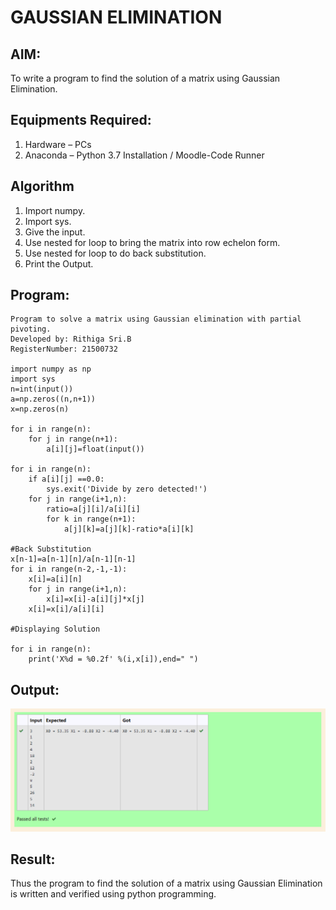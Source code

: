# GAUSSIAN ELIMINATION

## AIM:
To write a program to find the solution of a matrix using Gaussian Elimination.

## Equipments Required:
1. Hardware – PCs
2. Anaconda – Python 3.7 Installation / Moodle-Code Runner

## Algorithm
1. Import numpy.
2. Import sys.
3. Give the input.
4. Use nested for loop to bring the matrix into row echelon form.
5. Use nested for loop to do back substitution.
6. Print the Output.

## Program:
```
Program to solve a matrix using Gaussian elimination with partial pivoting.
Developed by: Rithiga Sri.B
RegisterNumber: 21500732

import numpy as np
import sys
n=int(input())
a=np.zeros((n,n+1))
x=np.zeros(n)

for i in range(n):
    for j in range(n+1):
        a[i][j]=float(input())
        
for i in range(n):
    if a[i][j] ==0.0:
        sys.exit('Divide by zero detected!')
    for j in range(i+1,n):
        ratio=a[j][i]/a[i][i]
        for k in range(n+1):
            a[j][k]=a[j][k]-ratio*a[i][k]
            
#Back Substitution
x[n-1]=a[n-1][n]/a[n-1][n-1]
for i in range(n-2,-1,-1):
    x[i]=a[i][n]
    for j in range(i+1,n):
        x[i]=x[i]-a[i][j]*x[j]
    x[i]=x[i]/a[i][i]
    
#Displaying Solution

for i in range(n):
    print('X%d = %0.2f' %(i,x[i]),end=" ")

```

## Output:
![gaussian elimination](./Output.png)


## Result:
Thus the program to find the solution of a matrix using Gaussian Elimination is written and verified using python programming.


